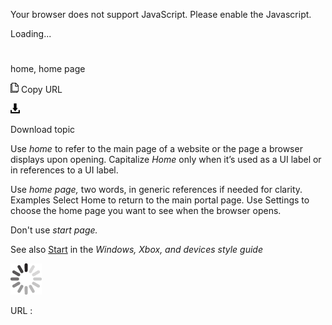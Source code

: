 Your browser does not support JavaScript. Please enable the Javascript.

Loading...

# 

home, home page

![Copy URL](home-home-page_files/Copy.png)
Copy URL

![Download](home-home-page_files/Download.png)

Download topic

Use *home* to refer to the main page of a website or the page a browser displays upon opening. Capitalize *Home* only when it’s used as a UI label or in references to a UI label.

Use *home page,* two words, in generic references if needed for clarity. 
Examples
Select Home to return to the main portal page.
Use Settings to choose the home page you want to see when the browser opens.

Don't use *start page.*

See also [Start](https://worldready.cloudapp.net/Styleguide/Read?id=2547&topicid=16747) in the *Windows, Xbox, and devices style guide*

![In progress](home-home-page_files/activity-large.gif)

URL :
